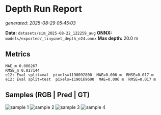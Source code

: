 # Depth Run Report
_generated: 2025-08-29 05:45:03_

**Data:** `datasets/sim_2025-08-22_122259_aug`
**ONNX:** `models/exported/_tinyunet_depth_e24.onnx`
**Max depth:** 20.0 m

## Metrics
```
MAE_m 0.006267
RMSE_m 0.017144
e12: Eval split=val  pixels=1190092800  MAE=0.006 m  RMSE=0.017 m
e12: Eval split=test  pixels=1190169600  MAE=0.006 m  RMSE=0.017 m
```

## Samples (RGB | Pred | GT)

![sample 1](samples/sample_1.png)
![sample 2](samples/sample_2.png)
![sample 3](samples/sample_3.png)
![sample 4](samples/sample_4.png)
